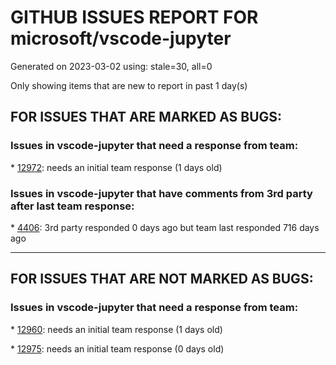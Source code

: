 
# GITHUB ISSUES REPORT FOR microsoft/vscode-jupyter


Generated on 2023-03-02 using: stale=30, all=0


Only showing items that are new to report in past 1 day(s)


## FOR ISSUES THAT ARE MARKED AS BUGS:


### Issues in vscode-jupyter that need a response from team:


\* [12972](https://github.com/microsoft/vscode-jupyter/issues/12972 "Jupyter Notebook cell runs infinitely and cannot be interrupted if setting a numpy array element as a sequence"): needs an initial team response (1 days old)

### Issues in vscode-jupyter that have comments from 3rd party after last team response:


\* [4406](https://github.com/microsoft/vscode-jupyter/issues/4406 "Scroll settings are not honored in Native Notebook"): 3rd party responded 0 days ago but team last responded 716 days ago

---

## FOR ISSUES THAT ARE NOT MARKED AS BUGS:


### Issues in vscode-jupyter that need a response from team:


\* [12960](https://github.com/microsoft/vscode-jupyter/issues/12960 "Replace deprecated `set-output` github"): needs an initial team response (1 days old)

\* [12975](https://github.com/microsoft/vscode-jupyter/issues/12975 "disable follow link on command output in interactive window"): needs an initial team response (0 days old)
